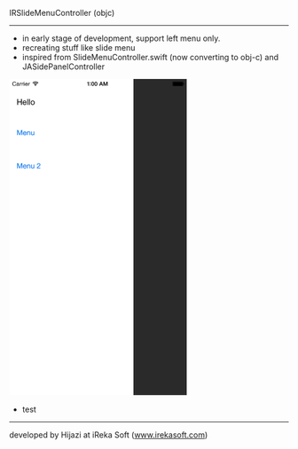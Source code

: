 IRSlideMenuController (objc)

-----


* in early stage of development, support left menu only.
* recreating stuff like slide menu 
* inspired from SlideMenuController.swift (now converting to obj-c) and JASidePanelController

<img src="Screenshots/ss1.png" alt="alt text" width="320" />

* test

-----

developed by Hijazi at iReka Soft (www.irekasoft.com)